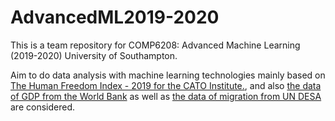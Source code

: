 # AdvancedML2019-2020
This is a team repository for COMP6208: Advanced Machine Learning (2019-2020)  University of Southampton.

Aim to do data analysis with machine learning technologies mainly based on [The Human Freedom Index - 2019 for the CATO Institute.](https://www.cato.org/human-freedom-index-new), and also [the data of GDP from the World Bank](https://data.worldbank.org/indicator/NY.GDP.MKTP.CD) as well as [the data of migration from UN DESA](https://migrationdataportal.org/?i=stock_perc_&t=2019&cm49=784) are considered.
